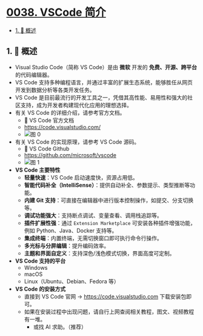 # [0038. VSCode 简介](https://github.com/Tdahuyou/TNotes.vscode/tree/main/notes/0038.%20VSCode%20%E7%AE%80%E4%BB%8B)

<!-- region:toc -->

- [1. 📝 概述](#1--概述)

<!-- endregion:toc -->

## 1. 📝 概述

- Visual Studio Code（简称 VS Code）是由 **微软** 开发的 **免费、开源、跨平台** 的代码编辑器。
- VS Code 支持多种编程语言，并通过丰富的扩展生态系统，能够胜任从网页开发到数据分析等各类开发任务。
- VS Code 是目前最流行的开发工具之一，凭借其高性能、易用性和强大的社区支持，成为开发者构建现代化应用的理想选择。
- 有关 VS Code 的详细介绍，请参考官方文档。
  - 🔗 VS Code 官方文档
  - https://code.visualstudio.com/
  - ![图 0](https://cdn.jsdelivr.net/gh/Tdahuyou/imgs@main/2025-05-24-23-47-04.png)
- 有关 VS Code 的实现原理，请参考 VS Code 源码。
  - 🔗 VS Code Github
  - https://github.com/microsoft/vscode
  - ![图 1](https://cdn.jsdelivr.net/gh/Tdahuyou/imgs@main/2025-05-24-23-47-44.png)
- **VS Code 主要特性**
  - **轻量快速**：VS Code 启动速度快，资源占用低。
  - **智能代码补全（IntelliSense）**：提供自动补全、参数提示、类型推断等功能。
  - **内建 Git 支持**：可直接在编辑器中进行版本控制操作，如提交、分支切换等。
  - **调试功能强大**：支持断点调试、变量查看、调用栈追踪等。
  - **插件扩展性强**：通过 `Extension Marketplace` 可安装各种插件增强功能，例如 Python、Java、Docker 支持等。
  - **集成终端**：内置终端，无需切换窗口即可执行命令行操作。
  - **多光标与分屏编辑**：提升编码效率。
  - **主题和界面自定义**：支持深色/浅色模式切换，界面高度可定制。
- **VS Code 支持的平台**
  - Windows
  - macOS
  - Linux（Ubuntu、Debian、Fedora 等）
- **VS Code 的安装方式**
  - 直接到 VS Code 官网 -> https://code.visualstudio.com 下载安装包即可。
  - 如果在安装过程中出现问题，请自行上网查阅相关教程，图文、视频教程有一堆。
    - 或找 AI 求助。（推荐）
